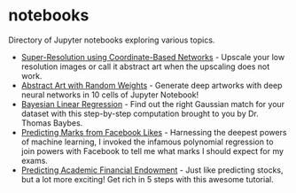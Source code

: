 # notebooks
Directory of Jupyter notebooks exploring various topics.

- [Super-Resolution using Coordinate-Based Networks](notebooks/super-resolution_coordinates.ipynb) - Upscale your low resolution images or call it abstract art when the upscaling does not work.
- [Abstract Art with Random Weights](notebooks/abstract_art_cppn.ipynb) - Generate deep artworks with deep neural networks in 10 cells of Jupyter Notebook!
- [Bayesian Linear Regression](notebooks/bayesian_linear_regression.ipynb) - Find out the right Gaussian match for your dataset with this step-by-step computation brought to you by Dr. Thomas Baybes.
- [Predicting Marks from Facebook Likes](notebooks/predicting_marks_by_facebook_likes.ipynb) - Harnessing the deepest powers of machine learning, I invoked the infamous polynomial regression to join powers with Facebook to tell me what marks I should expect for my exams.
- [Predicting Academic Financial Endowment](notebooks/time_series_introduction.ipynb) - Just like predicting stocks, but a lot more exciting! Get rich in 5 steps with this awesome tutorial.
